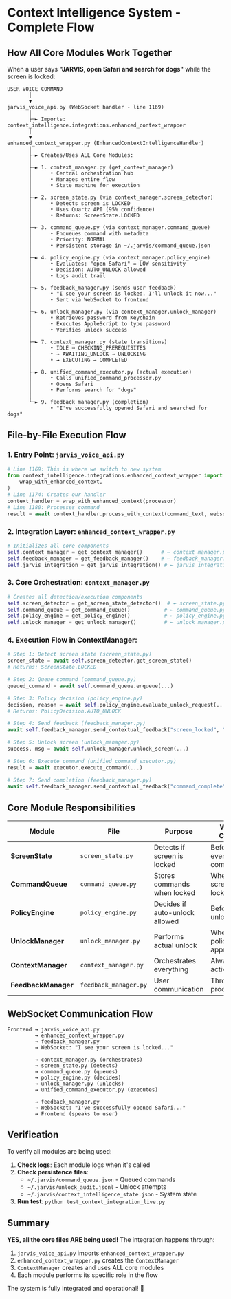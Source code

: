 # Context Intelligence System - Complete Flow

## How All Core Modules Work Together

When a user says **"JARVIS, open Safari and search for dogs"** while the screen is locked:

```
USER VOICE COMMAND
       │
       ▼
jarvis_voice_api.py (WebSocket handler - line 1169)
       │
       ├─► Imports: context_intelligence.integrations.enhanced_context_wrapper
       │
       ▼
enhanced_context_wrapper.py (EnhancedContextIntelligenceHandler)
       │
       ├─► Creates/Uses ALL Core Modules:
       │
       ├─► 1. context_manager.py (get_context_manager)
       │      • Central orchestration hub
       │      • Manages entire flow
       │      • State machine for execution
       │
       ├─► 2. screen_state.py (via context_manager.screen_detector)
       │      • Detects screen is LOCKED
       │      • Uses Quartz API (95% confidence)
       │      • Returns: ScreenState.LOCKED
       │
       ├─► 3. command_queue.py (via context_manager.command_queue)
       │      • Enqueues command with metadata
       │      • Priority: NORMAL
       │      • Persistent storage in ~/.jarvis/command_queue.json
       │
       ├─► 4. policy_engine.py (via context_manager.policy_engine)
       │      • Evaluates: "open Safari" = LOW sensitivity
       │      • Decision: AUTO_UNLOCK allowed
       │      • Logs audit trail
       │
       ├─► 5. feedback_manager.py (sends user feedback)
       │      • "I see your screen is locked. I'll unlock it now..."
       │      • Sent via WebSocket to frontend
       │
       ├─► 6. unlock_manager.py (via context_manager.unlock_manager)
       │      • Retrieves password from Keychain
       │      • Executes AppleScript to type password
       │      • Verifies unlock success
       │
       ├─► 7. context_manager.py (state transitions)
       │      • IDLE → CHECKING_PREREQUISITES
       │      • → AWAITING_UNLOCK → UNLOCKING
       │      • → EXECUTING → COMPLETED
       │
       ├─► 8. unified_command_executor.py (actual execution)
       │      • Calls unified_command_processor.py
       │      • Opens Safari
       │      • Performs search for "dogs"
       │
       └─► 9. feedback_manager.py (completion)
              • "I've successfully opened Safari and searched for dogs"
```

## File-by-File Execution Flow

### 1. **Entry Point**: `jarvis_voice_api.py`
```python
# Line 1169: This is where we switch to new system
from context_intelligence.integrations.enhanced_context_wrapper import (
    wrap_with_enhanced_context,
)
# Line 1174: Creates our handler
context_handler = wrap_with_enhanced_context(processor)
# Line 1180: Processes command
result = await context_handler.process_with_context(command_text, websocket)
```

### 2. **Integration Layer**: `enhanced_context_wrapper.py`
```python
# Initializes all core components
self.context_manager = get_context_manager()      # ← context_manager.py
self.feedback_manager = get_feedback_manager()    # ← feedback_manager.py
self.jarvis_integration = get_jarvis_integration() # ← jarvis_integration.py
```

### 3. **Core Orchestration**: `context_manager.py`
```python
# Creates all detection/execution components
self.screen_detector = get_screen_state_detector()  # ← screen_state.py
self.command_queue = get_command_queue()           # ← command_queue.py
self.policy_engine = get_policy_engine()           # ← policy_engine.py
self.unlock_manager = get_unlock_manager()         # ← unlock_manager.py
```

### 4. **Execution Flow in ContextManager**:

```python
# Step 1: Detect screen state (screen_state.py)
screen_state = await self.screen_detector.get_screen_state()
# Returns: ScreenState.LOCKED

# Step 2: Queue command (command_queue.py)
queued_command = await self.command_queue.enqueue(...)

# Step 3: Policy decision (policy_engine.py)
decision, reason = await self.policy_engine.evaluate_unlock_request(...)
# Returns: PolicyDecision.AUTO_UNLOCK

# Step 4: Send feedback (feedback_manager.py)
await self.feedback_manager.send_contextual_feedback("screen_locked", "open Safari")

# Step 5: Unlock screen (unlock_manager.py)
success, msg = await self.unlock_manager.unlock_screen(...)

# Step 6: Execute command (unified_command_executor.py)
result = await executor.execute_command(...)

# Step 7: Send completion (feedback_manager.py)
await self.feedback_manager.send_contextual_feedback("command_complete", ...)
```

## Core Module Responsibilities

| Module | File | Purpose | When Called |
|--------|------|---------|-------------|
| **ScreenState** | `screen_state.py` | Detects if screen is locked | Before every command |
| **CommandQueue** | `command_queue.py` | Stores commands when locked | When screen is locked |
| **PolicyEngine** | `policy_engine.py` | Decides if auto-unlock allowed | Before unlocking |
| **UnlockManager** | `unlock_manager.py` | Performs actual unlock | When policy approves |
| **ContextManager** | `context_manager.py` | Orchestrates everything | Always active |
| **FeedbackManager** | `feedback_manager.py` | User communication | Throughout process |

## WebSocket Communication Flow

```
Frontend → jarvis_voice_api.py
         → enhanced_context_wrapper.py
         → feedback_manager.py
         → WebSocket: "I see your screen is locked..."
         
         → context_manager.py (orchestrates)
         → screen_state.py (detects)
         → command_queue.py (queues)
         → policy_engine.py (decides)
         → unlock_manager.py (unlocks)
         → unified_command_executor.py (executes)
         
         → feedback_manager.py
         → WebSocket: "I've successfully opened Safari..."
         → Frontend (speaks to user)
```

## Verification

To verify all modules are being used:

1. **Check logs**: Each module logs when it's called
2. **Check persistence files**:
   - `~/.jarvis/command_queue.json` - Queued commands
   - `~/.jarvis/unlock_audit.jsonl` - Unlock attempts
   - `~/.jarvis/context_intelligence_state.json` - System state
3. **Run test**: `python test_context_integration_live.py`

## Summary

**YES, all the core files ARE being used!** The integration happens through:

1. `jarvis_voice_api.py` imports `enhanced_context_wrapper.py`
2. `enhanced_context_wrapper.py` creates the `ContextManager`
3. `ContextManager` creates and uses ALL core modules
4. Each module performs its specific role in the flow

The system is fully integrated and operational! 🎉